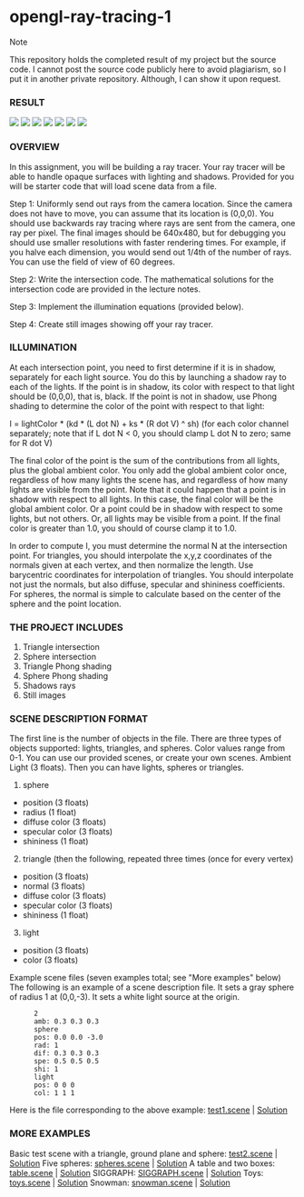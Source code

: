 # opengl-ray-tracing-1

> [!NOTE]
> This repository holds the completed result of my project but the source code.
> I cannot post the source code publicly here to avoid plagiarism, so I put it in another private repository. Although, I can show it upon request.



### RESULT

![](/test1.jpg)
![](/test2.jpg)
![](/table.jpg)
![](/siggraph.jpg)
![](/toy.jpg)
![](/snow.jpg)
![](/spheres.jpg)



### OVERVIEW

In this assignment, you will be building a ray tracer. Your ray tracer will be able to handle opaque surfaces with lighting and shadows. Provided for you will be starter code that will load scene data from a file.

Step 1: Uniformly send out rays from the camera location. Since the camera does not have to move, you can assume that its location is (0,0,0). You should use backwards ray tracing where rays are sent from the camera, one ray per pixel. The final images should be 640x480, but for debugging you should use smaller resolutions with faster rendering times. For example, if you halve each dimension, you would send out 1/4th of the number of rays. You can use the field of view of 60 degrees.

Step 2: Write the intersection code. The mathematical solutions for the intersection code are provided in the lecture notes.

Step 3: Implement the illumination equations (provided below).

Step 4: Create still images showing off your ray tracer.



### ILLUMINATION

At each intersection point, you need to first determine if it is in shadow, separately for each light source. You do this by launching a shadow ray to each of the lights. If the point is in shadow, its color with respect to that light should be (0,0,0), that is, black. If the point is not in shadow, use Phong shading to determine the color of the point with respect to that light:

I = lightColor * (kd * (L dot N) + ks * (R dot V) ^ sh)       (for each color channel separately; note that if L dot N < 0, you should clamp L dot N to zero; same for R dot V)

The final color of the point is the sum of the contributions from all lights, plus the global ambient color. You only add the global ambient color once, regardless of how many lights the scene has, and regardless of how many lights are visible from the point. Note that it could happen that a point is in shadow with respect to all lights. In this case, the final color will be the global ambient color. Or a point could be in shadow with respect to some lights, but not others. Or, all lights may be visible from a point. If the final color is greater than 1.0, you should of course clamp it to 1.0.

In order to compute I, you must determine the normal N at the intersection point. For triangles, you should interpolate the x,y,z coordinates of the normals given at each vertex, and then normalize the length. Use barycentric coordinates for interpolation of triangles. You should interpolate not just the normals, but also diffuse, specular and shininess coefficients. For spheres, the normal is simple to calculate based on the center of the sphere and the point location.



### THE PROJECT INCLUDES

1. Triangle intersection
2. Sphere intersection
3. Triangle Phong shading
4. Sphere Phong shading
5. Shadows rays
6. Still images



### SCENE DESCRIPTION FORMAT

The first line is the number of objects in the file. There are three types of objects supported: lights, triangles, and spheres. Color values range from 0-1. You can use our provided scenes, or create your own scenes.
Ambient Light (3 floats).
Then you can have lights, spheres or triangles.

1. sphere
- position (3 floats)
- radius (1 float)
- diffuse color (3 floats)
- specular color (3 floats)
- shininess (1 float)

2. triangle
(then the following, repeated three times (once for every vertex)
- position (3 floats)
- normal (3 floats)
- diffuse color (3 floats)
- specular color (3 floats)
- shininess (1 float)

3. light
- position (3 floats)
- color (3 floats)

Example scene files (seven examples total; see "More examples" below)
The following is an example of a scene description file. It sets a gray sphere of radius 1 at (0,0,-3). It sets a white light source at the origin.

		  2
		  amb: 0.3 0.3 0.3
		  sphere
		  pos: 0.0 0.0 -3.0
		  rad: 1
		  dif: 0.3 0.3 0.3
		  spe: 0.5 0.5 0.5
		  shi: 1
		  light
		  pos: 0 0 0
		  col: 1 1 1

Here is the file corresponding to the above example: [test1.scene](https://viterbi-web.usc.edu/~jbarbic/cs420-s24/assign3/test1.scene) | [Solution](https://viterbi-web.usc.edu/~jbarbic/cs420-s24/assign3/test1-solution.jpg)

### MORE EXAMPLES

Basic test scene with a triangle, ground plane and sphere: [test2.scene](https://viterbi-web.usc.edu/~jbarbic/cs420-s24/assign3/test2.scene) | [Solution](https://viterbi-web.usc.edu/~jbarbic/cs420-s24/assign3/test2-solution.jpg)
Five spheres: [spheres.scene](https://viterbi-web.usc.edu/~jbarbic/cs420-s24/assign3/spheres.scene) | [Solution](https://viterbi-web.usc.edu/~jbarbic/cs420-s24/assign3/spheres-solution.jpg)
A table and two boxes: [table.scene](https://viterbi-web.usc.edu/~jbarbic/cs420-s24/assign3/table.scene) | [Solution](https://viterbi-web.usc.edu/~jbarbic/cs420-s24/assign3/table-solution.jpg)
SIGGRAPH: [SIGGRAPH.scene](https://viterbi-web.usc.edu/~jbarbic/cs420-s24/assign3/SIGGRAPH.scene) | [Solution](https://viterbi-web.usc.edu/~jbarbic/cs420-s24/assign3/SIGGRAPH-solution.jpg)
Toys: [toys.scene](https://viterbi-web.usc.edu/~jbarbic/cs420-s24/assign3/toys.scene) | [Solution](https://viterbi-web.usc.edu/~jbarbic/cs420-s24/assign3/toys-solution.jpg)
Snowman: [snowman.scene](https://viterbi-web.usc.edu/~jbarbic/cs420-s24/assign3/snowman.scene) | [Solution](https://viterbi-web.usc.edu/~jbarbic/cs420-s24/assign3/snowman-solution.jpg)
